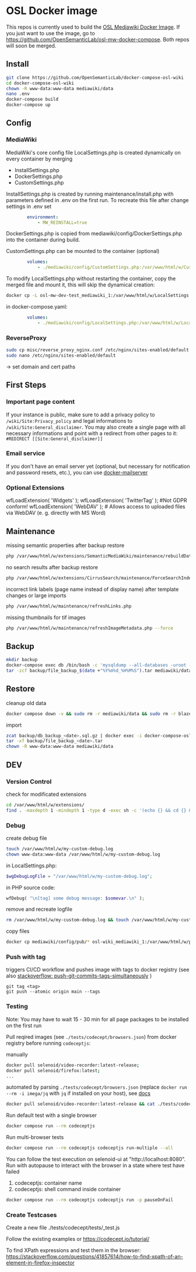 # OSL Docker image
This repos is currently used to build the [OSL Mediawiki Docker Image](https://hub.docker.com/r/opensemanticlab/osl-mw). If you just want to use the image, go to https://github.com/OpenSemanticLab/osl-mw-docker-compose. Both repos will soon be merged.

## Install
```bash
git clone https://github.com/OpenSemanticLab/docker-compose-osl-wiki
cd docker-compose-osl-wiki
chown -R www-data:www-data mediawiki/data
nano .env
docker-compose build
docker-compose up
```

## Config

### MediaWiki

MediaWiki's core config file LocalSettings.php is created dynamically on every container by merging
- InstallSettings.php
- DockerSettings.php
- CustomSettings.php

InstallSettings.php is created by running maintenance/install.php with parameters defined in .env on the first run.
To recreate this file after change settings in .env set
```yaml
        environment:
            - MW_REINSTALL=true
```

DockerSettings.php is copied from mediawiki/config/DockerSettings.php into the container during build.

CustomSettings.php can be mounted to the container (optional)

```yaml
        volumes:
            - ./mediawiki/config/CustomSettings.php:/var/www/html/w/CustomSettings.php
```

To modify LocalSettings.php without restarting the container, copy the merged file and mount it, this will skip the dynamical creation:
```bash
docker cp -L osl-mw-dev-test_mediawiki_1:/var/www/html/w/LocalSettings.php mediawiki/config/LocalSettings.php
```
in docker-compose.yaml:
```yaml
        volumes:
            - ./mediawiki/config/LocalSettings.php:/var/www/html/w/LocalSettings.php
```

### ReverseProxy
```bash
sudo cp misc/reverse_proxy_nginx.conf /etc/nginx/sites-enabled/default
sudo nano /etc/nginx/sites-enabled/default
```
-> set domain and cert paths

## First Steps

### Important page content
If your instance is public, make sure to add a privacy policy to `/wiki/Site:Privacy_policy` and legal informations to `/wiki/Site:General_disclaimer`.
You may also create a single page with all necessary informations and point with a redirect from other pages to it: `#REDIRECT [[Site:General_disclaimer]]`

### Email service
If you don't have an email server yet (optional, but necessary for notification and password resets, etc.), you can use [docker-mailserver](https://github.com/docker-mailserver/docker-mailserver)

### Optional Extensions
wfLoadExtension( 'Widgets' );
wfLoadExtension( 'TwitterTag' ); #Not GDPR conform!
wfLoadExtension( 'WebDAV' ); # Allows access to uploaded files via WebDAV (e. g. directly with MS Word)

## Maintenance

missing semantic properties after backup restore
```bash
php /var/www/html/w/extensions/SemanticMediaWiki/maintenance/rebuildData.php
```

no search results after backup restore
```bash
php /var/www/html/w/extensions/CirrusSearch/maintenance/ForceSearchIndex.php
```

incorrect link labels (page name instead of display name) after template changes or large imports
```bash
php /var/www/html/w/maintenance/refreshLinks.php
```

missing thumbnails for tif images
```bash
php /var/www/html/w/maintenance/refreshImageMetadata.php --force
```

## Backup
```bash
mkdir backup
docker-compose exec db /bin/bash -c 'mysqldump --all-databases -uroot -p"$MYSQL_ROOT_PASSWORD" 2>/dev/null | gzip | base64 -w 0' | base64 -d > backup/db_backup_$(date +"%Y%m%d_%H%M%S").sql.gz
tar -zcf backup/file_backup_$(date +"%Y%m%d_%H%M%S").tar mediawiki/data
```

## Restore
cleanup old data
```bash
docker compose down -v && sudo rm -r mediawiki/data && sudo rm -r blazegraph/data && sudo rm -r mysql/data
```
import
```bash
zcat backup/db_backup_<date>.sql.gz | docker exec -i docker-compose-osl-wiki_db_1 sh -c 'exec mysql -uroot -p"$MYSQL_ROOT_PASSWORD"'
tar -xf backup/file_backup_<date>.tar
chown -R www-data:www-data mediawiki/data
```

## DEV

### Version Control
check for modificated extensions
```bash
cd /var/www/html/w/extensions/
find . -maxdepth 1 -mindepth 1 -type d -exec sh -c '(echo {} && cd {} && git status -s && echo)' \;
```

### Debug
create debug file
```bash
touch /var/www/html/w/my-custom-debug.log
chown www-data:www-data /var/www/html/w/my-custom-debug.log
```

in LocalSettings.php:
```php
$wgDebugLogFile = "/var/www/html/w/my-custom-debug.log";
```
in PHP source code:
```php
wfDebug( "\n[tag] some debug message: $somevar.\n" );
```
remove and recreate logfile
```bash
rm /var/www/html/w/my-custom-debug.log && touch /var/www/html/w/my-custom-debug.log && chown www-data:www-data /var/www/html/w/my-custom-debug.log
```

copy files
```bash
docker cp mediawiki/config/pub/* osl-wiki_mediawiki_1:/var/www/html/w/pub/
```

### Push with tag
triggers CI/CD workflow and pushes image with tags to docker registry (see also [stackoverflow: push-git-commits-tags-simultaneously](https://stackoverflow.com/questions/3745135/push-git-commits-tags-simultaneously/57842917#57842917) )
```
git tag <tag>
git push --atomic origin main --tags
```

### Testing
Note: You may have to wait 15 - 30 min for all page packages to be installed on the first run

Pull reqired images (see `./tests/codecept/browsers.json`) from docker registry before running `codeceptjs`:

manually
```sh
docker pull selenoid/video-recorder:latest-release;
docker pull selenoid/firefox:latest;
...
```
automated by parsing `./tests/codecept/browsers.json` (replace `docker run --rm -i imega/jq` with `jq` if installed on your host), see [docs](https://aerokube.com/selenoid/latest/#_syncing_browser_images_from_existing_file)
```sh
docker pull selenoid/video-recorder:latest-release && cat ./tests/codecept/browsers.json | docker run --rm -i imega/jq -r '..|.image?|strings' | xargs -I{} docker pull {}
```

Run default test with a single browser
```sh
docker compose run --rm codeceptjs
```

Run multi-browser tests
```sh
docker compose run --rm codeceptjs codeceptjs run-multiple --all
```

You can follow the test execution on selenoid-ui at "http://localhost:8080".
Run with autopause to interact with the browser in a state where test have failed

1. codeceptjs: container name
2. codeceptjs: shell command inside container

```sh
docker compose run --rm codeceptjs codeceptjs run -p pauseOnFail
```

### Create Testcases

Create a new file ./tests/codecept/tests/<name>_test.js

Follow the existing examples or https://codecept.io/tutorial/

To find XPath expressions and test them in the browser:
https://stackoverflow.com/questions/41857614/how-to-find-xpath-of-an-element-in-firefox-inspector
